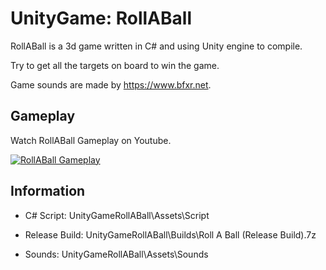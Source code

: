 # UnityGame: RollABall

RollABall is a 3d game written in C# and using Unity engine to compile.

Try to get all the targets on board to win the game.

Game sounds are made by <https://www.bfxr.net>.

## Gameplay

Watch RollABall Gameplay on Youtube.

[![RollABall Gameplay](https://img.youtube.com/vi/j9EEmNEiDwI/0.jpg)](https://www.youtube.com/watch?v=j9EEmNEiDwI)

## Information

* C# Script:        UnityGameRollABall\Assets\Script

* Release Build:    UnityGameRollABall\Builds\Roll A Ball (Release Build).7z

* Sounds:           UnityGameRollABall\Assets\Sounds
